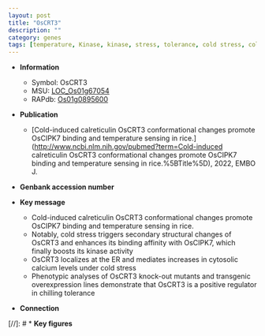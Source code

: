 ```yaml
---
layout: post
title: "OsCRT3"
description: ""
category: genes
tags: [temperature, Kinase, kinase, stress, tolerance, cold stress, cold, chilling, calcium, chilling tolerance]
---
```


* **Information**  
    + Symbol: OsCRT3  
    + MSU: [LOC_Os01g67054](http://rice.uga.edu/cgi-bin/ORF_infopage.cgi?orf=LOC_Os01g67054)  
    + RAPdb: [Os01g0895600](https://rapdb.dna.affrc.go.jp/locus/?name=Os01g0895600)  

* **Publication**  
    + [Cold-induced calreticulin OsCRT3 conformational changes promote OsCIPK7 binding and temperature sensing in rice.](http://www.ncbi.nlm.nih.gov/pubmed?term=Cold-induced calreticulin OsCRT3 conformational changes promote OsCIPK7 binding and temperature sensing in rice.%5BTitle%5D), 2022, EMBO J.

* **Genbank accession number**  

* **Key message**  
    + Cold-induced calreticulin OsCRT3 conformational changes promote OsCIPK7 binding and temperature sensing in rice.
    + Notably, cold stress triggers secondary structural changes of OsCRT3 and enhances its binding affinity with OsCIPK7, which finally boosts its kinase activity
    + OsCRT3 localizes at the ER and mediates increases in cytosolic calcium levels under cold stress
    + Phenotypic analyses of OsCRT3 knock-out mutants and transgenic overexpression lines demonstrate that OsCRT3 is a positive regulator in chilling tolerance

* **Connection**  

[//]: # * **Key figures**  


